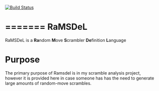 [![Build Status](https://travis-ci.org/JustinJ/ramsdel.png)](https://travis-ci.org/JustinJ/ramsdel)


=======
RaMSDeL
=======

RaMSDeL is a <b>Ra</b>ndom <b>M</b>ove <b>S</b>crambler <b>De</b>finition <b>L</b>anguage

Purpose
=======

The primary purpose of Ramsdel is in my scramble analysis project,
however it is provided here in case someone has has the need to generate
large amounts of random-move scrambles.

